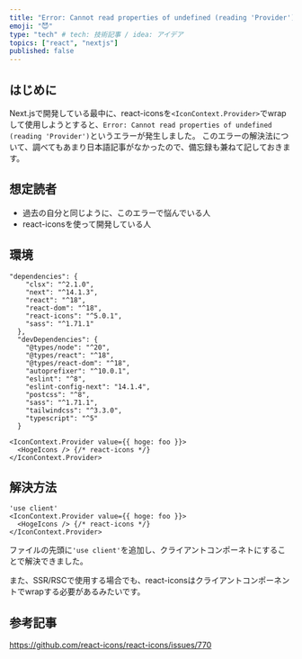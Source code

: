 ```yaml
---
title: "Error: Cannot read properties of undefined (reading 'Provider')の対処法"
emoji: "😈"
type: "tech" # tech: 技術記事 / idea: アイデア
topics: ["react", "nextjs"]
published: false
---
```


## はじめに
Next.jsで開発している最中に、react-iconsを`<IconContext.Provider>`でwrapして使用しようとすると、`Error: Cannot read properties of undefined (reading 'Provider')`というエラーが発生しました。
このエラーの解決法について、調べてもあまり日本語記事がなかったので、備忘録も兼ねて記しておきます。

## 想定読者
- 過去の自分と同じように、このエラーで悩んでいる人
- react-iconsを使って開発している人

## 環境
```json:依存関係たち
"dependencies": {
    "clsx": "^2.1.0",
    "next": "^14.1.3",
    "react": "^18",
    "react-dom": "^18",
    "react-icons": "^5.0.1",
    "sass": "^1.71.1"
  },
  "devDependencies": {
    "@types/node": "^20",
    "@types/react": "^18",
    "@types/react-dom": "^18",
    "autoprefixer": "^10.0.1",
    "eslint": "^8",
    "eslint-config-next": "14.1.4",
    "postcss": "^8",
    "sass": "^1.71.1",
    "tailwindcss": "^3.3.0",
    "typescript": "^5"
  }
```

```tsx:エラーコード.tsx
<IconContext.Provider value={{ hoge: foo }}>
  <HogeIcons /> {/* react-icons */}
</IconContext.Provider>
```

## 解決方法
```tsx:修正後のコード.tsx
'use client'
<IconContext.Provider value={{ hoge: foo }}>
  <HogeIcons /> {/* react-icons */}
</IconContext.Provider>
```

ファイルの先頭に`'use client'`を追加し、クライアントコンポーネトにすることで解決できました。

また、SSR/RSCで使用する場合でも、react-iconsはクライアントコンポーネントでwrapする必要があるみたいです。

## 参考記事
https://github.com/react-icons/react-icons/issues/770
